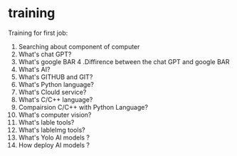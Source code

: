 # training
Training for first job: 

1. Searching about component of computer
2. What's chat GPT?
3. What's google BAR
4 .Diffirence between the chat GPT and google BAR
5. What's AI?
6. What's GITHUB and GIT?
7. What's Python language?
8. What's Clould service?
9. What's C/C++ language?
10. Compairsion C/C++ with Python Language?
11. What's computer vision?
12. What's lable tools?
13. What's lableImg tools?
14. What's Yolo AI models ?
15. How deploy AI models ?


